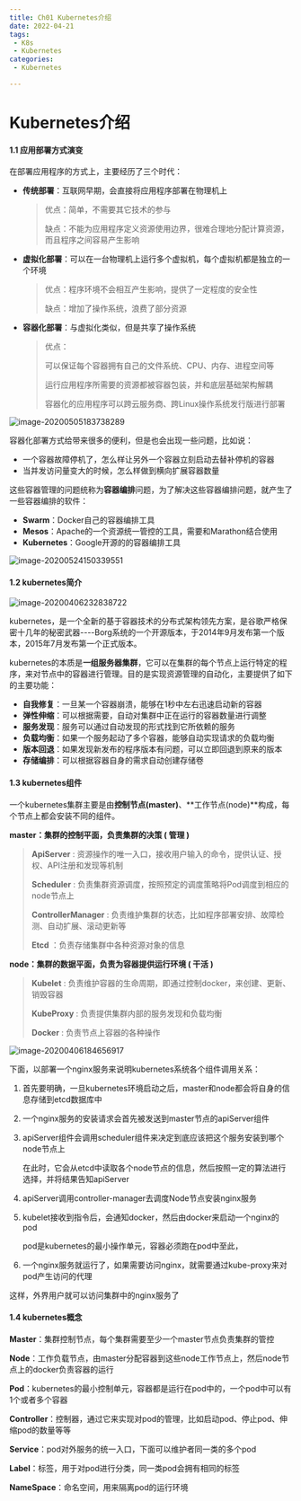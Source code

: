 ```yaml
---
title: Ch01 Kubernetes介绍
date: 2022-04-21
tags:
 - K8s
 - Kubernetes
categories:
 - Kubernetes

---
```


# Kubernetes介绍

#### 1.1 应用部署方式演变

在部署应用程序的方式上，主要经历了三个时代：

- **传统部署**：互联网早期，会直接将应用程序部署在物理机上

  > 优点：简单，不需要其它技术的参与
  >
  > 缺点：不能为应用程序定义资源使用边界，很难合理地分配计算资源，而且程序之间容易产生影响

- **虚拟化部署**：可以在一台物理机上运行多个虚拟机，每个虚拟机都是独立的一个环境

  > 优点：程序环境不会相互产生影响，提供了一定程度的安全性
  >
  > 缺点：增加了操作系统，浪费了部分资源

- **容器化部署**：与虚拟化类似，但是共享了操作系统

  > 优点：
  >
  > 可以保证每个容器拥有自己的文件系统、CPU、内存、进程空间等
  >
  > 运行应用程序所需要的资源都被容器包装，并和底层基础架构解耦
  >
  > 容器化的应用程序可以跨云服务商、跨Linux操作系统发行版进行部署

![image-20200505183738289](https://markdown-1301334775.cos.eu-frankfurt.myqcloud.com/image-20200505183738289.png)

容器化部署方式给带来很多的便利，但是也会出现一些问题，比如说：

- 一个容器故障停机了，怎么样让另外一个容器立刻启动去替补停机的容器
- 当并发访问量变大的时候，怎么样做到横向扩展容器数量

这些容器管理的问题统称为**容器编排**问题，为了解决这些容器编排问题，就产生了一些容器编排的软件：

- **Swarm**：Docker自己的容器编排工具
- **Mesos**：Apache的一个资源统一管控的工具，需要和Marathon结合使用
- **Kubernetes**：Google开源的的容器编排工具

![image-20200524150339551](https://markdown-1301334775.cos.eu-frankfurt.myqcloud.com/image-20200524150339551.png)

#### 1.2 kubernetes简介

![image-20200406232838722](https://markdown-1301334775.cos.eu-frankfurt.myqcloud.com/image-20200406232838722.png)

kubernetes，是一个全新的基于容器技术的分布式架构领先方案，是谷歌严格保密十几年的秘密武器----Borg系统的一个开源版本，于2014年9月发布第一个版本，2015年7月发布第一个正式版本。

kubernetes的本质是**一组服务器集群**，它可以在集群的每个节点上运行特定的程序，来对节点中的容器进行管理。目的是实现资源管理的自动化，主要提供了如下的主要功能：

- **自我修复**：一旦某一个容器崩溃，能够在1秒中左右迅速启动新的容器
- **弹性伸缩**：可以根据需要，自动对集群中正在运行的容器数量进行调整
- **服务发现**：服务可以通过自动发现的形式找到它所依赖的服务
- **负载均衡**：如果一个服务起动了多个容器，能够自动实现请求的负载均衡
- **版本回退**：如果发现新发布的程序版本有问题，可以立即回退到原来的版本
- **存储编排**：可以根据容器自身的需求自动创建存储卷

#### 1.3 kubernetes组件

一个kubernetes集群主要是由**控制节点(master)**、**工作节点(node)**构成，每个节点上都会安装不同的组件。

**master：集群的控制平面，负责集群的决策 ( 管理 )**

> **ApiServer** : 资源操作的唯一入口，接收用户输入的命令，提供认证、授权、API注册和发现等机制
>
> **Scheduler** : 负责集群资源调度，按照预定的调度策略将Pod调度到相应的node节点上
>
> **ControllerManager** : 负责维护集群的状态，比如程序部署安排、故障检测、自动扩展、滚动更新等
>
> **Etcd** ：负责存储集群中各种资源对象的信息

**node：集群的数据平面，负责为容器提供运行环境 ( 干活 )**

> **Kubelet** : 负责维护容器的生命周期，即通过控制docker，来创建、更新、销毁容器
>
> **KubeProxy** : 负责提供集群内部的服务发现和负载均衡
>
> **Docker** : 负责节点上容器的各种操作

![image-20200406184656917](https://markdown-1301334775.cos.eu-frankfurt.myqcloud.com/image-20200406184656917.png)

下面，以部署一个nginx服务来说明kubernetes系统各个组件调用关系：

1. 首先要明确，一旦kubernetes环境启动之后，master和node都会将自身的信息存储到etcd数据库中

2. 一个nginx服务的安装请求会首先被发送到master节点的apiServer组件

3. apiServer组件会调用scheduler组件来决定到底应该把这个服务安装到哪个node节点上

   在此时，它会从etcd中读取各个node节点的信息，然后按照一定的算法进行选择，并将结果告知apiServer

4. apiServer调用controller-manager去调度Node节点安装nginx服务

5. kubelet接收到指令后，会通知docker，然后由docker来启动一个nginx的pod

   pod是kubernetes的最小操作单元，容器必须跑在pod中至此，

6. 一个nginx服务就运行了，如果需要访问nginx，就需要通过kube-proxy来对pod产生访问的代理

这样，外界用户就可以访问集群中的nginx服务了

#### 1.4 kubernetes概念

**Master**：集群控制节点，每个集群需要至少一个master节点负责集群的管控

**Node**：工作负载节点，由master分配容器到这些node工作节点上，然后node节点上的docker负责容器的运行

**Pod**：kubernetes的最小控制单元，容器都是运行在pod中的，一个pod中可以有1个或者多个容器

**Controller**：控制器，通过它来实现对pod的管理，比如启动pod、停止pod、伸缩pod的数量等等

**Service**：pod对外服务的统一入口，下面可以维护者同一类的多个pod

**Label**：标签，用于对pod进行分类，同一类pod会拥有相同的标签

**NameSpace**：命名空间，用来隔离pod的运行环境